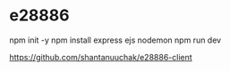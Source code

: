 # e28886

npm init -y
npm install express ejs nodemon
npm run dev

https://github.com/shantanuuchak/e28886-client
